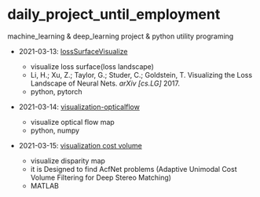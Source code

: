 # daily_project_until_employment

machine_learning &amp; deep_learning project &amp; python utility programing

- 2021-03-13: [lossSurfaceVisualize](https://github.com/Longseabear/leaps-lossSurfaceVisualize)
  - visualize loss surface(loss landscape)
  - Li, H.; Xu, Z.; Taylor, G.; Studer, C.; Goldstein, T. Visualizing the Loss Landscape of Neural Nets. *arXiv [cs.LG]* 2017.
  - python, pytorch

- 2021-03-14: [visualization-opticalflow](https://github.com/Longseabear/leaps-vis-opticalflow)
  - visualize optical flow map
  - python, numpy

- 2021-03-15: [visualization cost volume](https://github.com/Longseabear/leaps-dispmap-visualization)
  - visualize disparity map
  - it is Designed to find AcfNet problems (Adaptive Unimodal Cost Volume Filtering for Deep Stereo Matching)
  - MATLAB
